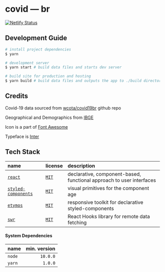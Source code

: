 # covid — br

[![Netlify Status](https://api.netlify.com/api/v1/badges/08af73cb-e15a-43b4-8c2f-705810c7888a/deploy-status)](https://app.netlify.com/sites/covid-br/deploys)


## Development Guide
```bash
# install project dependencies
$ yarn

# development server
$ yarn start # build data files and starts dev server

# build site for production and hosting
$ yarn build # build data files and outputs the app to ./build directory
```

## Credits

Covid-19 data sourced from [wcota/covid19br](https://github.com/wcota/covid19br) github repo

Geographical and Demographics from [IBGE](https://www.ibge.gov.br/)

Icon is a part of [Font Awesome](https://fontawesome.com/icons/shield-virus?style=solid) 

Typeface is [Inter](https://rsms.me/inter/)

## Tech Stack

| name | license | description |
|:-----|:--------|:------------|
| [`react`](https://reactjs.org/) | [`MIT`](https://api.github.com/repos/facebook/react/license) | declarative, component-based, functional approach to user interfaces |
| [`styled-components`](https://styled-components.com) | [`MIT`](https://github.com/styled-components/styled-components/blob/master/LICENSE) | visual primitives for the component age |
| [`etymos`](https://github.com/vitordino/etymos) | [`MIT`](https://github.com/vitordino/etymos/blob/master/LICENSE) | responsive toolkit for declarative styled-components |
| [`swr`](https://swr.now.sh/) | [`MIT`](https://github.com/vercel/swr/blob/master/LICENSE) | React Hooks library for remote data fetching |



#### System Dependencies
| name   | min. version |
|:-------|-------------:|
| `node` |     `10.0.0` |
| `yarn` |      `1.0.0` |
